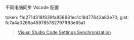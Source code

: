 不同电脑同步 Vscode 配置

token: f1d271d318f839fa858681ec1c18d77642a83e70;
gist: fc7a4a0269a459785782797ff83e65a1

> [Visual Studio Code Settings Synchronization](http://shanalikhan.github.io/2015/12/15/Visual-Studio-Code-Sync-Settings.html)